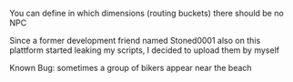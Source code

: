 You can define in which dimensions (routing buckets) there should be no NPC

Since a former development friend named Stoned0001 also on this plattform started leaking my scripts, I decided to upload them by myself

Known Bug: sometimes a group of bikers appear near the beach
